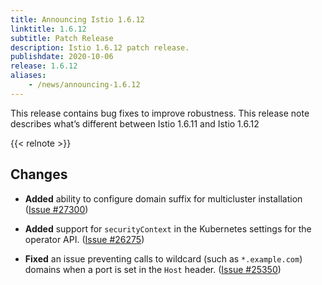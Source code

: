```yaml
---
title: Announcing Istio 1.6.12
linktitle: 1.6.12
subtitle: Patch Release
description: Istio 1.6.12 patch release.
publishdate: 2020-10-06
release: 1.6.12
aliases:
    - /news/announcing-1.6.12
---
```


This release contains bug fixes to improve robustness. This release note describes what’s different between Istio 1.6.11 and Istio 1.6.12

{{< relnote >}}

## Changes

- **Added** ability to configure domain suffix for multicluster installation  ([Issue #27300](https://github.com/istio/istio/issues/27300))

- **Added** support for `securityContext` in the Kubernetes settings for the operator API.
  ([Issue #26275](https://github.com/istio/istio/issues/26275))

- **Fixed** an issue preventing calls to wildcard (such as `*.example.com`) domains when a port is set in the `Host` header. ([Issue #25350](https://github.com/istio/istio/issues/25350))
